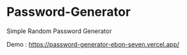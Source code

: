 # Password-Generator
Simple Random Password Generator


Demo : https://password-generator-ebon-seven.vercel.app/




